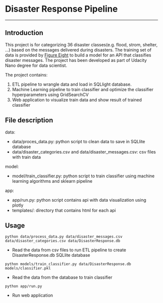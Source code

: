 # Disaster Response Pipeline
---
## Introduction
This project is for categorizing 36 disaster classes(e.g. flood, strom, shelter, ...) based on the messages delivered during disasters. The training set of data is provided by [Figure Eight](https://appen.com/) to build a model for an API that classifies disaster messages. The project has been developed as part of Udacity Nano degree for data scientist.

The project contains:
1. ETL pipeline to wrangle data and load in SQLlight database.
2. Machine Learning pipeline to train classifier and optimize the classifier hyperparameters using GridSearchCV
3. Web application to visualize train data and show result of trained classifier

## File description
data:
  - data/proces_data.py: python script to clean data to save in SQLlite database
  - data/disaster_categories.csv and data/disaster_messages.csv: csv files with train data 
  
model:
  - model/train_classifier.py: python script to train classifier using machine learning algorithms and sklearn pipeline
  
app:
  - app/run.py: python script contains api with data visualization using plotly
  - templates/: directory that contains html for each api

## Usage
```python data/process_data.py data/disaster_messages.csv data/disaster_categories.csv data/DisasterResponse.db```
  - Read the data from csv files to run ETL pipeline to create DisasterResponse.db SQLlite database
  
```python models/train_classifier.py data/DisasterResponse.db models/classifier.pkl```
  - Read the data from the database to train classifier
  
```python app/run.py``` 
  - Run web application
